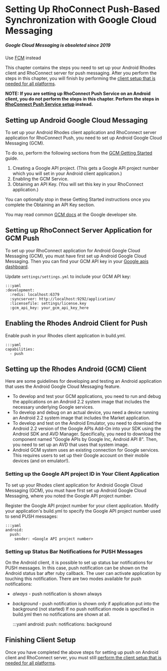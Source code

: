 Setting Up RhoConnect Push-Based Synchronization with Google Cloud Messaging
===

<div class="alert alert-danger">
  <h5 class="alert-heading">Google Cloud Messaging is obsoleted since 2019</h5>
  Use <a href="push-client-setup-fcm">FCM</a> instead</div>

This chapter contains the steps you need to set up your Android Rhodes client and RhoConnect server for push messaging. After you perform the steps in this chapter, you will finish by performing the [client setup that is needed for all platforms](push-client-setup).

**NOTE: If you are setting up RhoConnect Push Service on an Android client, you do not perform the steps in this chapter. Perform the steps in [RhoConnect Push Service setup](push-client-setup-rps) instead.**

## Setting up Android Google Cloud Messaging

To set up your Android Rhodes client application and RhoConnect server application for RhoConnect Push, you need to set up Android Google Cloud Messaging (GCM).

To do so, perform the following sections from the [GCM Getting Started](http://developer.android.com/google/gcm/gs.html) guide.

1. Creating a Google API project. (This gets a Google API project number which you will set in your Android client application.)
2. Enabling the GCM Service.
3. Obtaining an API Key. (You will set this key in your RhoConnect application.)

You can optionally stop in these Getting Started instructions once you complete the Obtaining an API Key section.

You may read common [GCM docs](http://developer.android.com/guide/google/gcm/index.html) at the Google developer site.

## Setting up RhoConnect Server Application for GCM Push

To set up your RhoConnect application for Android Google Cloud Messaging (GCM), you must have first set up Android Google Cloud Messaging. Then you can find your GCM API key in your [Google apis dashboard](https://code.google.com/apis/console).

Update `settings/settings.yml` to include your GCM API key:

	:::yaml
	:development:
	  :redis: localhost:6379
	  :syncserver: http://localhost:9292/application/
	  :licensefile: settings/license.key
	  :gcm_api_key: your_gcm_api_key_here

## Enabling the Rhodes Android Client for Push

Enable push in your Rhodes client application in build.yml.

	:::yaml
	capabilities:
	  - push

## Setting up the Rhodes Android (GCM) Client

Here are some guidelines for developing and testing an Android application that uses the Android Google Cloud Messaging feature.

* To develop and test your GCM applications, you need to run and debug the applications on an Android 2.2 system image that includes the necessary underlying Google services.
* To develop and debug on an actual device, you need a device running an Android 2.2 system image that includes the Market application.
* To develop and test on the Android Emulator, you need to download the Android 2.2 version of the Google APIs Add-On into your SDK using the Android SDK and AVD Manager. Specifically, you need to download the component named "Google APIs by Google Inc, Android API 8". Then, you need to set up an AVD that uses that system image.
* Android GCM system uses an existing connection for Google services. This requires users to set up their Google account on their mobile devices (and on emulator!).

### Setting up the Google API project ID in Your Client Application

To set up your Rhodes client application for Android Google Cloud Messaging (GCM), you must have first set up Android Google Cloud Messaging, where you noted the Google API project number.

Register the Google API project number for your client application. Modify your application's build.yml to specify the Google API project number used to send PUSH messages:

	:::yaml
	android:
	  push:
	    sender: <Google API project number>

### Setting up Status Bar Notifications for PUSH Messages

On the Android client, it is possible to set up status bar notifications for PUSH messages. In this case, push notification can be shown on the Android status bar after ruby callback. The user can activate application by touching this notification.
There are two modes available for push notifications:
 - <i>always</i> - push notification is shown always
 - <i>background</i> - push notification is shown only if application put into the background (not started)
If no push notification mode is specified in build.yml then no notifications are shown at all.

	:::yaml
	android:
	  push:
	    notifications: background

## Finishing Client Setup

Once you have completed the above steps for setting up push on Android client and RhoConnect server, you must still [perform the client setup that is needed for all platforms](push-client-setup).
